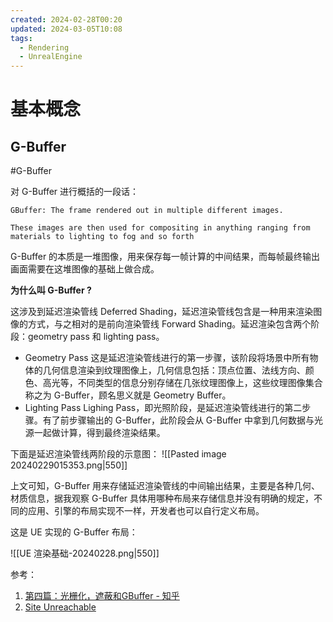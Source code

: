 ```yaml
---
created: 2024-02-28T00:20
updated: 2024-03-05T10:08
tags:
  - Rendering
  - UnrealEngine
---
```

# 基本概念

## G-Buffer

#G-Buffer

对 G-Buffer 进行概括的一段话：

```
GBuffer: The frame rendered out in multiple different images. 

These images are then used for compositing in anything ranging from materials to lighting to fog and so forth
```

G-Buffer 的本质是一堆图像，用来保存每一帧计算的中间结果，而每帧最终输出画面需要在这堆图像的基础上做合成。

**为什么叫 G-Buffer ?**

这涉及到延迟渲染管线 Deferred Shading，延迟渲染管线包含是一种用来渲染图像的方式，与之相对的是前向渲染管线 Forward Shading。延迟渲染包含两个阶段：geometry pass 和 lighting pass。

- Geometry Pass
	这是延迟渲染管线进行的第一步骤，该阶段将场景中所有物体的几何信息渲染到纹理图像上，几何信息包括：顶点位置、法线方向、颜色、高光等，不同类型的信息分别存储在几张纹理图像上，这些纹理图像集合称之为 G-Buffer，顾名思义就是 Geometry Buffer。
- Lighting Pass
	Lighing Pass，即光照阶段，是延迟渲染管线进行的第二步骤。有了前步骤输出的 G-Buffer，此阶段会从 G-Buffer 中拿到几何数据与光源一起做计算，得到最终渲染结果。

下面是延迟渲染管线两阶段的示意图：
![[Pasted image 20240229015353.png|550]]

上文可知，G-Buffer 用来存储延迟渲染管线的中间输出结果，主要是各种几何、材质信息，据我观察 G-Buffer 具体用哪种布局来存储信息并没有明确的规定，不同的应用、引擎的布局实现不一样，开发者也可以自行定义布局。

这是 UE 实现的 G-Buffer 布局：

![[UE 渲染基础-20240228.png|550]]

参考：
1. [第四篇：光栅化，遮蔽和GBuffer - 知乎](https://zhuanlan.zhihu.com/p/674943090)
2. [Site Unreachable](https://learnopengl.com/Advanced-Lighting/Deferred-Shading)